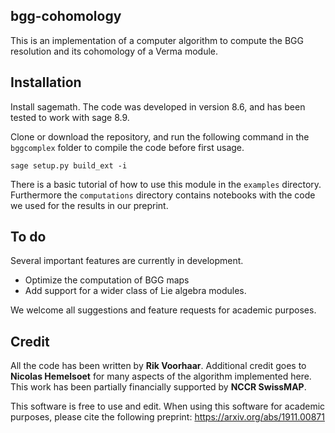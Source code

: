 ## bgg-cohomology

This is an implementation of a computer algorithm to compute the BGG resolution and its cohomology 
of a Verma module. 

## Installation

Install sagemath. The code was developed in version 8.6, and has been tested to work with sage 8.9.

Clone or download the repository, and run the following command in the `bggcomplex` folder to 
compile the code before first usage. 
    
    sage setup.py build_ext -i

There is a basic tutorial of how to use this module in the `examples` directory. 
Furthermore the `computations` directory contains notebooks with the code we used
for the results in our preprint. 

## To do

Several important features are currently in development.
- Optimize the computation of BGG maps
- Add support for a wider class of Lie algebra modules.

We welcome all suggestions and feature requests for academic purposes. 

## Credit
All the code has been written by **Rik Voorhaar**. 
 Additional credit goes to **Nicolas Hemelsoet** for many aspects of the algorithm implemented here.
 This work has been partially financially supported by **NCCR SwissMAP**. 
 
This software is free to use and edit. When using this software for academic purposes, please cite 
the following preprint: https://arxiv.org/abs/1911.00871
